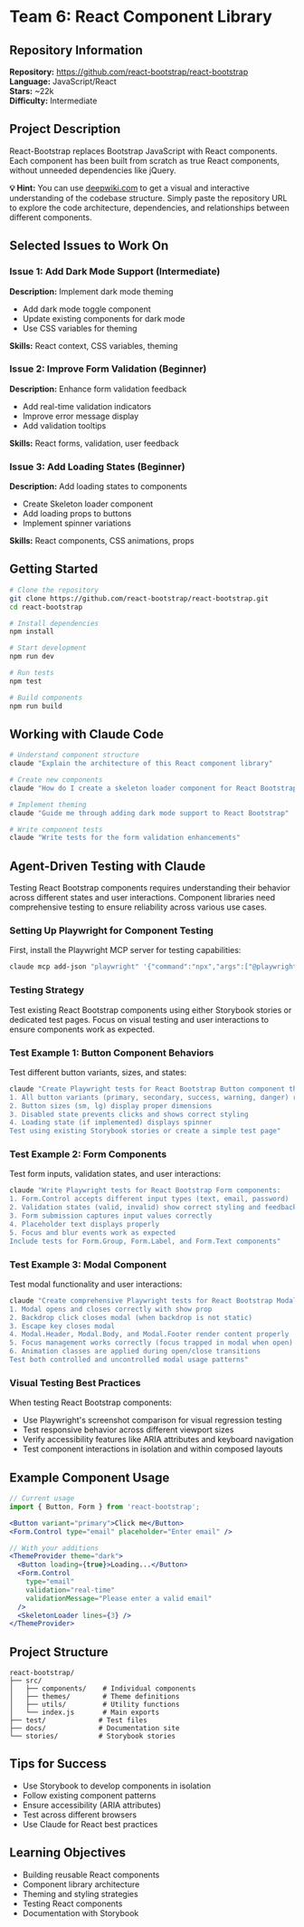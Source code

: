 # Team 6: React Component Library

## Repository Information
**Repository:** https://github.com/react-bootstrap/react-bootstrap  
**Language:** JavaScript/React  
**Stars:** ~22k  
**Difficulty:** Intermediate  

## Project Description
React-Bootstrap replaces Bootstrap JavaScript with React components. Each component has been built from scratch as true React components, without unneeded dependencies like jQuery.

**💡 Hint:** You can use [deepwiki.com](https://deepwiki.com) to get a visual and interactive understanding of the codebase structure. Simply paste the repository URL to explore the code architecture, dependencies, and relationships between different components.

## Selected Issues to Work On

### Issue 1: Add Dark Mode Support (Intermediate)
**Description:** Implement dark mode theming
- Add dark mode toggle component
- Update existing components for dark mode
- Use CSS variables for theming

**Skills:** React context, CSS variables, theming

### Issue 2: Improve Form Validation (Beginner)
**Description:** Enhance form validation feedback
- Add real-time validation indicators
- Improve error message display
- Add validation tooltips

**Skills:** React forms, validation, user feedback

### Issue 3: Add Loading States (Beginner)
**Description:** Add loading states to components
- Create Skeleton loader component
- Add loading props to buttons
- Implement spinner variations

**Skills:** React components, CSS animations, props

## Getting Started

```bash
# Clone the repository
git clone https://github.com/react-bootstrap/react-bootstrap.git
cd react-bootstrap

# Install dependencies
npm install

# Start development
npm run dev

# Run tests
npm test

# Build components
npm run build
```

## Working with Claude Code

```bash
# Understand component structure
claude "Explain the architecture of this React component library"

# Create new components
claude "How do I create a skeleton loader component for React Bootstrap?"

# Implement theming
claude "Guide me through adding dark mode support to React Bootstrap"

# Write component tests
claude "Write tests for the form validation enhancements"
```

## Agent-Driven Testing with Claude

Testing React Bootstrap components requires understanding their behavior across different states and user interactions. Component libraries need comprehensive testing to ensure reliability across various use cases.

### Setting Up Playwright for Component Testing

First, install the Playwright MCP server for testing capabilities:

```bash
claude mcp add-json "playwright" '{"command":"npx","args":["@playwright/mcp@latest","--extension"]}'
```

### Testing Strategy

Test existing React Bootstrap components using either Storybook stories or dedicated test pages. Focus on visual testing and user interactions to ensure components work as expected.

### Test Example 1: Button Component Behaviors

Test different button variants, sizes, and states:

```bash
claude "Create Playwright tests for React Bootstrap Button component that verify:
1. All button variants (primary, secondary, success, warning, danger) render correctly
2. Button sizes (sm, lg) display proper dimensions
3. Disabled state prevents clicks and shows correct styling
4. Loading state (if implemented) displays spinner
Test using existing Storybook stories or create a simple test page"
```

### Test Example 2: Form Components

Test form inputs, validation states, and user interactions:

```bash
claude "Write Playwright tests for React Bootstrap Form components:
1. Form.Control accepts different input types (text, email, password)
2. Validation states (valid, invalid) show correct styling and feedback
3. Form submission captures input values correctly
4. Placeholder text displays properly
5. Focus and blur events work as expected
Include tests for Form.Group, Form.Label, and Form.Text components"
```

### Test Example 3: Modal Component

Test modal functionality and user interactions:

```bash
claude "Create comprehensive Playwright tests for React Bootstrap Modal:
1. Modal opens and closes correctly with show prop
2. Backdrop click closes modal (when backdrop is not static)
3. Escape key closes modal
4. Modal.Header, Modal.Body, and Modal.Footer render content properly
5. Focus management works correctly (focus trapped in modal when open)
6. Animation classes are applied during open/close transitions
Test both controlled and uncontrolled modal usage patterns"
```

### Visual Testing Best Practices

When testing React Bootstrap components:
- Use Playwright's screenshot comparison for visual regression testing
- Test responsive behavior across different viewport sizes
- Verify accessibility features like ARIA attributes and keyboard navigation
- Test component interactions in isolation and within composed layouts

## Example Component Usage
```jsx
// Current usage
import { Button, Form } from 'react-bootstrap';

<Button variant="primary">Click me</Button>
<Form.Control type="email" placeholder="Enter email" />

// With your additions
<ThemeProvider theme="dark">
  <Button loading={true}>Loading...</Button>
  <Form.Control 
    type="email" 
    validation="real-time"
    validationMessage="Please enter a valid email"
  />
  <SkeletonLoader lines={3} />
</ThemeProvider>
```

## Project Structure
```
react-bootstrap/
├── src/
│   ├── components/    # Individual components
│   ├── themes/        # Theme definitions
│   ├── utils/         # Utility functions
│   └── index.js       # Main exports
├── test/             # Test files
├── docs/             # Documentation site
└── stories/          # Storybook stories
```

## Tips for Success
- Use Storybook to develop components in isolation
- Follow existing component patterns
- Ensure accessibility (ARIA attributes)
- Test across different browsers
- Use Claude for React best practices

## Learning Objectives
- Building reusable React components
- Component library architecture
- Theming and styling strategies
- Testing React components
- Documentation with Storybook
